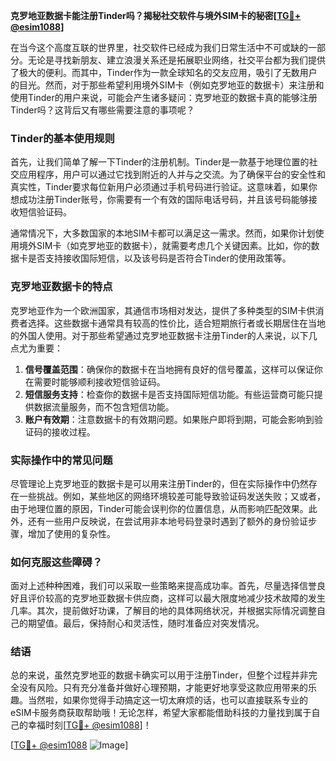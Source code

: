 **克罗地亚数据卡能注册Tinder吗？揭秘社交软件与境外SIM卡的秘密[[TG💪+ @esim1088](https://t.me/s/esim1088)]**

在当今这个高度互联的世界里，社交软件已经成为我们日常生活中不可或缺的一部分。无论是寻找新朋友、建立浪漫关系还是拓展职业网络，社交平台都为我们提供了极大的便利。而其中，Tinder作为一款全球知名的交友应用，吸引了无数用户的目光。然而，对于那些希望利用境外SIM卡（例如克罗地亚的数据卡）来注册和使用Tinder的用户来说，可能会产生诸多疑问：克罗地亚的数据卡真的能够注册Tinder吗？这背后又有哪些需要注意的事项呢？

### Tinder的基本使用规则

首先，让我们简单了解一下Tinder的注册机制。Tinder是一款基于地理位置的社交应用程序，用户可以通过它找到附近的人并与之交流。为了确保平台的安全性和真实性，Tinder要求每位新用户必须通过手机号码进行验证。这意味着，如果你想成功注册Tinder账号，你需要有一个有效的国际电话号码，并且该号码能够接收短信验证码。

通常情况下，大多数国家的本地SIM卡都可以满足这一需求。然而，如果你计划使用境外SIM卡（如克罗地亚的数据卡），就需要考虑几个关键因素。比如，你的数据卡是否支持接收国际短信，以及该号码是否符合Tinder的使用政策等。

### 克罗地亚数据卡的特点

克罗地亚作为一个欧洲国家，其通信市场相对发达，提供了多种类型的SIM卡供消费者选择。这些数据卡通常具有较高的性价比，适合短期旅行者或长期居住在当地的外国人使用。对于那些希望通过克罗地亚数据卡注册Tinder的人来说，以下几点尤为重要：

1. **信号覆盖范围**：确保你的数据卡在当地拥有良好的信号覆盖，这样可以保证你在需要时能够顺利接收短信验证码。
2. **短信服务支持**：检查你的数据卡是否支持国际短信功能。有些运营商可能只提供数据流量服务，而不包含短信功能。
3. **账户有效期**：注意数据卡的有效期问题。如果账户即将到期，可能会影响到验证码的接收过程。

### 实际操作中的常见问题

尽管理论上克罗地亚的数据卡是可以用来注册Tinder的，但在实际操作中仍然存在一些挑战。例如，某些地区的网络环境较差可能导致验证码发送失败；又或者，由于地理位置的原因，Tinder可能会误判你的位置信息，从而影响匹配效果。此外，还有一些用户反映说，在尝试用非本地号码登录时遇到了额外的身份验证步骤，增加了使用的复杂性。

### 如何克服这些障碍？

面对上述种种困难，我们可以采取一些策略来提高成功率。首先，尽量选择信誉良好且评价较高的克罗地亚数据卡供应商，这样可以最大限度地减少技术故障的发生几率。其次，提前做好功课，了解目的地的具体网络状况，并根据实际情况调整自己的期望值。最后，保持耐心和灵活性，随时准备应对突发情况。

### 结语

总的来说，虽然克罗地亚的数据卡确实可以用于注册Tinder，但整个过程并非完全没有风险。只有充分准备并做好心理预期，才能更好地享受这款应用带来的乐趣。当然啦，如果你觉得手动搞定这一切太麻烦的话，也可以直接联系专业的eSIM卡服务商获取帮助哦！无论怎样，希望大家都能借助科技的力量找到属于自己的幸福时刻[[TG💪+ @esim1088](https://t.me/s/esim1088)]！

[[TG💪+ @esim1088](https://t.me/s/esim1088) ![Image](https://i.postimg.cc/4NQfJmqS/Snipaste-2025-05-13-00-14-12.png)]